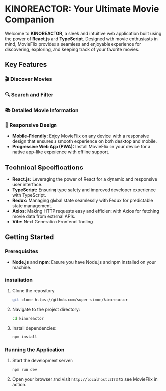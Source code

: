 # KINOREACTOR: Your Ultimate Movie Companion

Welcome to **KINOREACTOR**, a sleek and intuitive web application built using the power of **React.js** and **TypeScript**. Designed with movie enthusiasts in mind, MovieFlix provides a seamless and enjoyable experience for discovering, exploring, and keeping track of your favorite movies.

## Key Features

### 🎬 Discover Movies

### 🔍 Search and Filter

### 📚 Detailed Movie Information

### 📱 Responsive Design
- **Mobile-Friendly:** Enjoy MovieFlix on any device, with a responsive design that ensures a smooth experience on both desktop and mobile.
- **Progressive Web App (PWA):** Install MovieFlix on your device for a native app-like experience with offline support.

## Technical Specifications

- **React.js:** Leveraging the power of React for a dynamic and responsive user interface.
- **TypeScript:** Ensuring type safety and improved developer experience with TypeScript.
- **Redux:** Managing global state seamlessly with Redux for predictable state management.
- **Axios:** Making HTTP requests easy and efficient with Axios for fetching movie data from external APIs.
- **Vite:** Next Generation Frontend Tooling

## Getting Started

### Prerequisites
- **Node.js** and **npm**: Ensure you have Node.js and npm installed on your machine.

### Installation
1. Clone the repository:
   ```bash
   git clone https://github.com/super-simon/kinoreactor
   ```
2. Navigate to the project directory:
   ```bash
   cd kinoreactor
   ```
3. Install dependencies:
   ```bash
   npm install
   ```

### Running the Application
1. Start the development server:
   ```bash
   npm run dev
   ```
2. Open your browser and visit `http://localhost:5173` to see MovieFlix in action.
